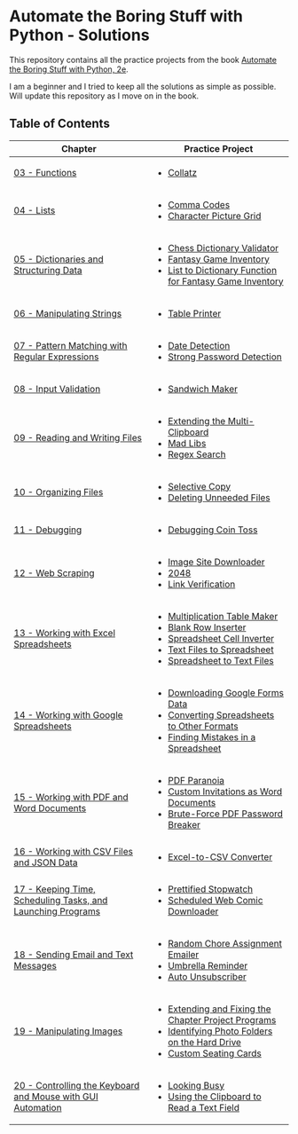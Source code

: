 # Automate the Boring Stuff with Python - Solutions

This repository contains all the practice projects from the book [Automate the Boring Stuff with Python, 2e](https://automatetheboringstuff.com/2e/).

I am a beginner and I tried to keep all the solutions as simple as possible. Will update this repository as I move on in the book.

## Table of Contents

Chapter  | Practice Project
------------ | -------------
[03 - Functions](https://github.com/s0mnaths/Automate-the-Boring-Stuff-with-Python-Solutions/tree/main/Chapter-03) | <ul><li>[Collatz](https://github.com/s0mnaths/Automate-the-Boring-Stuff-with-Python-Solutions/blob/main/Chapter-03/Collatz.py)</li></ul>
[04 - Lists](https://github.com/s0mnaths/Automate-the-Boring-Stuff-with-Python-Solutions/tree/main/Chapter-04) | <ul><li>[Comma Codes](https://github.com/s0mnaths/Automate-the-Boring-Stuff-with-Python-Solutions/blob/main/Chapter-04/CommaCodes.py)</li><li>[Character Picture Grid](https://github.com/s0mnaths/Automate-the-Boring-Stuff-with-Python-Solutions/blob/main/Chapter-04/CharacterPictureGrid.py)</li></ul>
[05 - Dictionaries and Structuring Data](https://github.com/s0mnaths/Automate-the-Boring-Stuff-with-Python-Solutions/tree/main/Chapter-05) | <ul><li>[Chess Dictionary Validator](https://github.com/s0mnaths/Automate-the-Boring-Stuff-with-Python-Solutions/blob/main/Chapter-05/ChessDictionaryValidator.py)</li><li>[Fantasy Game Inventory](https://github.com/s0mnaths/Automate-the-Boring-Stuff-with-Python-Solutions/blob/main/Chapter-05/FantasyGameInventory.py)</li><li>[List to Dictionary Function for Fantasy Game Inventory](https://github.com/s0mnaths/Automate-the-Boring-Stuff-with-Python-Solutions/blob/main/Chapter-05/ListToDictionaryFunctionforFantasyGameInventory.py)</li></ul>
[06 - Manipulating Strings](https://github.com/s0mnaths/Automate-the-Boring-Stuff-with-Python-Solutions/tree/main/Chapter-06) | <ul><li>[Table Printer](https://github.com/s0mnaths/Automate-the-Boring-Stuff-with-Python-Solutions/blob/main/Chapter-06/TablePrinter.py)</li></ul>
[07 - Pattern Matching with Regular Expressions](https://github.com/s0mnaths/Automate-the-Boring-Stuff-with-Python-Solutions/tree/main/Chapter-07) | <ul><li>[Date Detection](https://github.com/s0mnaths/Automate-the-Boring-Stuff-with-Python-Solutions/blob/main/Chapter-07/DateDetection.py)</li><li>[Strong Password Detection](https://github.com/s0mnaths/Automate-the-Boring-Stuff-with-Python-Solutions/blob/main/Chapter-07/StrongPasswordDetection.py)</li></ul>
[08 - Input Validation](https://github.com/s0mnaths/Automate-the-Boring-Stuff-with-Python-Solutions/tree/main/Chapter-08) | <ul><li>[Sandwich Maker](https://github.com/s0mnaths/Automate-the-Boring-Stuff-with-Python-Solutions/blob/main/Chapter-08/SandwichMaker.py)</li></ul>
[09 - Reading and Writing Files](https://github.com/s0mnaths/Automate-the-Boring-Stuff-with-Python-Solutions/tree/main/Chapter-09) | <ul><li>[Extending the Multi-Clipboard](https://github.com/s0mnaths/Automate-the-Boring-Stuff-with-Python-Solutions/blob/main/Chapter-09/ExtendingTheMulti-Clipboard.pyw)</li><li>[Mad Libs](https://github.com/s0mnaths/Automate-the-Boring-Stuff-with-Python-Solutions/blob/main/Chapter-09/MadLibs.py)</li><li>[Regex Search](https://github.com/s0mnaths/Automate-the-Boring-Stuff-with-Python-Solutions/blob/main/Chapter-09/RegexSearch.py)</li></ul>
[10 - Organizing Files](https://github.com/s0mnaths/Automate-the-Boring-Stuff-with-Python-Solutions/tree/main/Chapter-10) | <ul><li>[Selective Copy](https://github.com/s0mnaths/Automate-the-Boring-Stuff-with-Python-Solutions/blob/main/Chapter-10/SelectiveCopy.py)</li><li>[Deleting Unneeded Files](https://github.com/s0mnaths/Automate-the-Boring-Stuff-with-Python-Solutions/blob/main/Chapter-10/DeletingUnneededFiles.py)</li></ul>
[11 - Debugging](https://github.com/s0mnaths/Automate-the-Boring-Stuff-with-Python-Solutions/tree/main/Chapter-11) | <ul><li>[Debugging Coin Toss](https://github.com/s0mnaths/Automate-the-Boring-Stuff-with-Python-Solutions/blob/main/Chapter-11/DebuggingCoinToss.py)</li></ul>
[12 - Web Scraping](https://github.com/s0mnaths/Automate-the-Boring-Stuff-with-Python-Solutions/tree/main/Chapter-12) | <ul><li>[Image Site Downloader](https://github.com/s0mnaths/Automate-the-Boring-Stuff-with-Python-Solutions/blob/main/Chapter-12/ImageSiteDownloader.py)</li><li>[2048](https://github.com/s0mnaths/Automate-the-Boring-Stuff-with-Python-Solutions/blob/main/Chapter-12/2048.py)</li><li>[Link Verification](https://github.com/s0mnaths/Automate-the-Boring-Stuff-with-Python-Solutions/blob/main/Chapter-12/LinkVerificcation.py)</li></ul>
[13 - Working with Excel Spreadsheets](https://github.com/s0mnaths/Automate-the-Boring-Stuff-with-Python-Solutions/tree/main/Chapter-13) | <ul><li>[Multiplication Table Maker](https://github.com/s0mnaths/Automate-the-Boring-Stuff-with-Python-Solutions/blob/main/Chapter-13/MultiplicationTableMaker.py)</li><li>[Blank Row Inserter](https://github.com/s0mnaths/Automate-the-Boring-Stuff-with-Python-Solutions/blob/main/Chapter-13/BlankRowInserter.py)</li><li>[Spreadsheet Cell Inverter](https://github.com/s0mnaths/Automate-the-Boring-Stuff-with-Python-Solutions/blob/main/Chapter-13/SpreadsheetCellInverter.py)</li><li>[Text Files to Spreadsheet](https://github.com/s0mnaths/Automate-the-Boring-Stuff-with-Python-Solutions/blob/main/Chapter-13/TextFilesToSpreadsheet.py)</li><li>[Spreadsheet to Text Files](https://github.com/s0mnaths/Automate-the-Boring-Stuff-with-Python-Solutions/blob/main/Chapter-13/SpreadsheetToTextFiles.py)</li></ul>
[14 - Working with Google Spreadsheets](https://github.com/s0mnaths/Automate-the-Boring-Stuff-with-Python-Solutions/tree/main/Chapter-14) | <ul><li>[Downloading Google Forms Data](https://github.com/s0mnaths/Automate-the-Boring-Stuff-with-Python-Solutions/blob/main/Chapter-14/DownloadingGoogleFormsData.py)</li><li>[Converting Spreadsheets to Other Formats](https://github.com/s0mnaths/Automate-the-Boring-Stuff-with-Python-Solutions/blob/main/Chapter-14/ConvertingSpreadsheetsToOtherFormats.py)</li><li>[Finding Mistakes in a Spreadsheet](https://github.com/s0mnaths/Automate-the-Boring-Stuff-with-Python-Solutions/blob/main/Chapter-14/FindingMistakesInASpreadsheet.py)</li></ul>
[15 - Working with PDF and Word Documents](https://github.com/s0mnaths/Automate-the-Boring-Stuff-with-Python-Solutions/tree/main/Chapter-15) | <ul><li>[PDF Paranoia](https://github.com/s0mnaths/Automate-the-Boring-Stuff-with-Python-Solutions/blob/main/Chapter-15/PDFParanoia.py)</li><li>[Custom Invitations as Word Documents](https://github.com/s0mnaths/Automate-the-Boring-Stuff-with-Python-Solutions/blob/main/Chapter-15/CustomInvitationsAsWordDocuments.py)</li><li>[Brute-Force PDF Password Breaker](https://github.com/s0mnaths/Automate-the-Boring-Stuff-with-Python-Solutions/blob/main/Chapter-15/Brute-ForcePDFPasswordBreaker.py)</li></ul>
[16 - Working with CSV Files and JSON Data](https://github.com/s0mnaths/Automate-the-Boring-Stuff-with-Python-Solutions/tree/main/Chapter-16) | <ul><li>[Excel-to-CSV Converter](https://github.com/s0mnaths/Automate-the-Boring-Stuff-with-Python-Solutions/blob/main/Chapter-16/Excel-to-CSVConverter.py)</li></ul>
[17 - Keeping Time, Scheduling Tasks, and Launching Programs](https://github.com/s0mnaths/Automate-the-Boring-Stuff-with-Python-Solutions/tree/main/Chapter-17) | <ul><li>[Prettified Stopwatch](https://github.com/s0mnaths/Automate-the-Boring-Stuff-with-Python-Solutions/blob/main/Chapter-17/PrettifiedStopwatch.py)</li><li>[Scheduled Web Comic Downloader](https://github.com/s0mnaths/Automate-the-Boring-Stuff-with-Python-Solutions/blob/main/Chapter-17/ScheduledWebComicDownloader.py)</li></ul>
[18 - Sending Email and Text Messages](https://github.com/s0mnaths/Automate-the-Boring-Stuff-with-Python-Solutions/tree/main/Chapter-18) | <ul><li>[Random Chore Assignment Emailer](https://github.com/s0mnaths/Automate-the-Boring-Stuff-with-Python-Solutions/blob/main/Chapter-18/RandomChoreAssignmentEmailer.py)</li><li>[Umbrella Reminder](https://github.com/s0mnaths/Automate-the-Boring-Stuff-with-Python-Solutions/blob/main/Chapter-18/UmbrellaReminder.py)</li><li>[Auto Unsubscriber](https://github.com/s0mnaths/Automate-the-Boring-Stuff-with-Python-Solutions/blob/main/Chapter-18/AutoUnsubscriber.py)</li></ul>
[19 - Manipulating Images](https://github.com/s0mnaths/Automate-the-Boring-Stuff-with-Python-Solutions/tree/main/Chapter-19) | <ul><li>[Extending and Fixing the Chapter Project Programs](https://github.com/s0mnaths/Automate-the-Boring-Stuff-with-Python-Solutions/blob/main/Chapter-19/ExtendingAndFixingTheChapterProjectPrograms.py)</li><li>[Identifying Photo Folders on the Hard Drive](https://github.com/s0mnaths/Automate-the-Boring-Stuff-with-Python-Solutions/blob/main/Chapter-19/IdentifyingPhotoFoldersOnTheHardDrive.py)</li><li>[Custom Seating Cards](https://github.com/s0mnaths/Automate-the-Boring-Stuff-with-Python-Solutions/blob/main/Chapter-19/CustomSeatingCards.py)</li></ul>
[20 - Controlling the Keyboard and Mouse with GUI Automation](https://github.com/s0mnaths/Automate-the-Boring-Stuff-with-Python-Solutions/tree/main/Chapter-20) | <ul><li>[Looking Busy](https://github.com/s0mnaths/Automate-the-Boring-Stuff-with-Python-Solutions/blob/main/Chapter-20/LookingBusy.py)</li><li>[Using the Clipboard to Read a Text Field](https://github.com/s0mnaths/Automate-the-Boring-Stuff-with-Python-Solutions/blob/main/Chapter-20/UsingTheClipboardToReadATextField.py)</li></ul>



